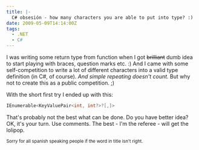 ```yaml
---
title: |-
  C# obsesión - how many characters you are able to put into type? :)
date: 2009-05-09T14:14:00Z
tags:
  - .NET
  - C#
---
```

I was writing some return type from function when I got ~~brilliant~~ dumb idea to start playing with braces, question marks etc. :) And I came with some self-competition to write a lot of different characters into a valid type definition (in C#, of course). _And simple repeating doesn't count._ But why not to create this as a public competition. ;)

With the short first try I ended up with this:

```csharp
IEnumerable<KeyValuePair<int, int?>?[,]>
```

That's probably not the best what can be done. Do you have better idea? OK, it's your turn. Use comments. The best - I'm the referee - will get the lolipop.

<small>Sorry for all spanish speaking people if the word in title isn't right.</small>